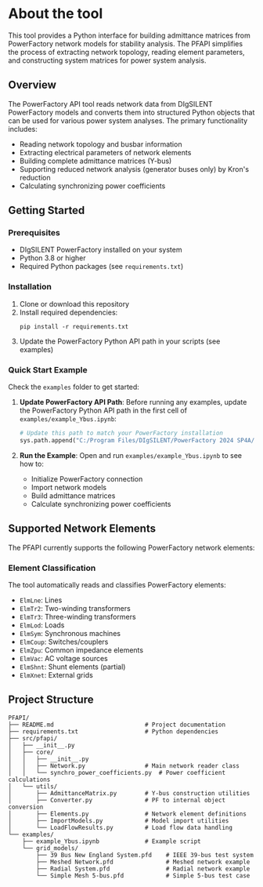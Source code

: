 # About the tool

This tool provides a Python interface for building admittance matrices from PowerFactory network models for stability analysis. The PFAPI simplifies the process of extracting network topology, reading element parameters, and constructing system matrices for power system analysis.

## Overview

The PowerFactory API tool reads network data from DIgSILENT PowerFactory models and converts them into structured Python objects that can be used for various power system analyses. The primary functionality includes:

- Reading network topology and busbar information
- Extracting electrical parameters of network elements
- Building complete admittance matrices (Y-bus)
- Supporting reduced network analysis (generator buses only) by Kron's reduction
- Calculating synchronizing power coefficients


## Getting Started

### Prerequisites

- DIgSILENT PowerFactory installed on your system
- Python 3.8 or higher
- Required Python packages (see `requirements.txt`)

### Installation

1. Clone or download this repository
2. Install required dependencies:
   ```
   pip install -r requirements.txt
   ```
3. Update the PowerFactory Python API path in your scripts (see examples)

### Quick Start Example

Check the `examples` folder to get started:

1. **Update PowerFactory API Path**: Before running any examples, update the PowerFactory Python API path in the first cell of `examples/example_Ybus.ipynb`:
   
   ```python
   # Update this path to match your PowerFactory installation
   sys.path.append("C:/Program Files/DIgSILENT/PowerFactory 2024 SP4A/Python/3.12")
   ```

2. **Run the Example**: Open and run `examples/example_Ybus.ipynb` to see how to:
   - Initialize PowerFactory connection
   - Import network models
   - Build admittance matrices
   - Calculate synchronizing power coefficients

## Supported Network Elements

The PFAPI currently supports the following PowerFactory network elements:

### Element Classification

The tool automatically reads and classifies PowerFactory elements:
- `ElmLne`: Lines
- `ElmTr2`: Two-winding transformers
- `ElmTr3`: Three-winding transformers
- `ElmLod`: Loads
- `ElmSym`: Synchronous machines
- `ElmCoup`: Switches/couplers
- `ElmZpu`: Common impedance elements
- `ElmVac`: AC voltage sources
- `ElmShnt`: Shunt elements (partial)
- `ElmXnet`: External grids

## Project Structure

```
PFAPI/
├── README.md                          # Project documentation
├── requirements.txt                   # Python dependencies
├── src/pfapi/
│   ├── __init__.py
│   ├── core/
│   │   ├── __init__.py
│   │   ├── Network.py                 # Main network reader class
│   │   └── synchro_power_coefficients.py  # Power coefficient calculations
│   └── utils/
│       ├── AdmittanceMatrix.py        # Y-bus construction utilities
│       ├── Converter.py               # PF to internal object conversion
│       ├── Elements.py                # Network element definitions
│       ├── ImportModels.py            # Model import utilities
│       └── LoadFlowResults.py         # Load flow data handling
└── examples/
    ├── example_Ybus.ipynb             # Example script
    └── grid_models/
        ├── 39 Bus New England System.pfd    # IEEE 39-bus test system
        ├── Meshed Network.pfd               # Meshed network example
        ├── Radial System.pfd                # Radial network example
        └── Simple Mesh 5-bus.pfd            # Simple 5-bus test case
```